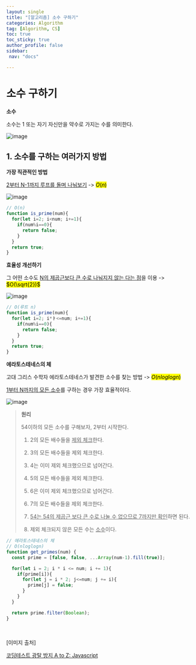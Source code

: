 ```yaml
---
layout: single
title: "[알고리즘] 소수 구하기"
categories: Algorithm
tag: [Algorithm, CS]
toc: true
toc_sticky: true
author_profile: false
sidebar:
 nav: "docs"

---
```


# 소수 구하기

**소수**

소수는 1 또는 자기 자신만을 약수로 가지는 수를 의미한다.

![image](https://user-images.githubusercontent.com/83194164/226233882-52021854-c64b-4ce5-a52d-bdba51c76b23.png)

## 1. 소수를 구하는 여러가지 방법

**가장 직관적인 방법**

<u>2부터 N-1까지 루프를 돌며 나눠보기</u> -> <mark>$O(n)$</mark>

![image](https://user-images.githubusercontent.com/83194164/226233979-d8a8877e-73c6-488d-a88b-114895df15e7.png)

```js
// O(n)
function is_prime(num){
  for(let i=2; i<num; i+=1){
    if(num%i==0){
      return false;
    }
  }
  return true;
}
```

**효율성 개선하기**

그 어떤 소수도 <u>N의 제곱근보다 큰 수로 나눠지지 않는 다는 점</u>을 이용 -> <mark>$O(\sqrt{2})$</mark>

![image](https://user-images.githubusercontent.com/83194164/226234160-6222cb1e-d4ab-420b-91ed-58d8bf5f0b5c.png)

```js
// O(루트 n)
function is_prime(num){
  for(let i=2; i*ㅑ<=num; i+=1){
    if(num%i==0){
      return false;
    }
  }
  return true;
}
```

**에라토스테네스의 체**

고대 그리스 수학자 에라토스테네스가 발견한 소수를 찾는 방법 -> <mark>$O(nloglogn)$</mark>

<u>1부터 N까지의 모든 소수</u>를 구하는 경우 가장 효율적이다.

![image](https://user-images.githubusercontent.com/83194164/226234687-47d5bb24-3ef2-4b30-9cad-916f84d80789.png)

> **원리**
> 
> 54이하의 모든 소수를 구해보자, 2부터 시작한다.
> 
> 1. 2의 모든 배수들을 <u>제외 체크</u>한다.
> 
> 2. 3의 모든 배수들을 제외 체크한다.
> 
> 3. 4는 이미 제외 체크했으므로 넘어간다.
> 
> 4. 5의 모든 배수들을 제외 체크한다.
> 
> 5. 6은 이미 제외 체크했으므로 넘어간다.
> 
> 6. 7의 모든 배수들을 제외 체크한다.
> 
> 7. <u>54는 54의 제곱근 보다 큰 수로 나눌 수 없으므로 7까지만 확인</u>하면 된다.
> 
> 8. 제외 체크되지 않은 모든 수는 <u>소수</u>이다.

```js
// 에라토스테네스의 체
// O(nloglogn)
function get_primes(num) {
  const prime = [false, false, ...Array(num-1).fill(true)];

  for(let i = 2; i * i <= num; i += 1){
    if(prime[i]){
      for(let j = i * 2; j<=num; j += i){
        prime[j] = false;
      }
    }
  }

  return prime.filter(Boolean);
}
```

<br>

[이미지 출처]

[코딩테스트 광탈 방지 A to Z: Javascript](https://school.programmers.co.kr/learn/courses/13213/13213-%EC%BD%94%EB%94%A9%ED%85%8C%EC%8A%A4%ED%8A%B8-%EA%B4%91%ED%83%88-%EB%B0%A9%EC%A7%80-a-to-z-javascript)
